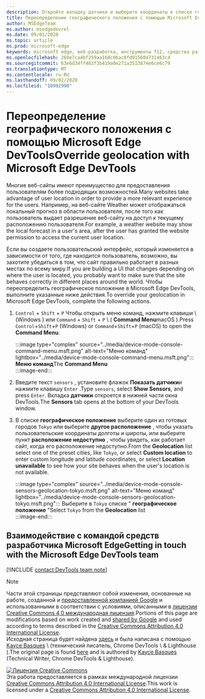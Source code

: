 ```yaml
---
description: Откройте вкладку датчики и выберите координаты в списке географическое положение.
title: Переопределение географического положения с помощью Microsoft Edge DevTools
author: MSEdgeTeam
ms.author: msedgedevrel
ms.date: 09/01/2020
ms.topic: article
ms.prod: microsoft-edge
keywords: microsoft edge, веб-разработка, инструменты f12, средства разработчика
ms.openlocfilehash: 269e7ca4bf259aa168c06ac0fd915604731463c4
ms.sourcegitcommit: 63e6d34ff483f3b419a0e271a3513874e6ce6c79
ms.translationtype: MT
ms.contentlocale: ru-RU
ms.lasthandoff: 09/02/2020
ms.locfileid: "10992990"
---
```

<!-- Copyright Kayce Basques 

   Licensed under the Apache License, Version 2.0 (the "License");
   you may not use this file except in compliance with the License.
   You may obtain a copy of the License at

       https://www.apache.org/licenses/LICENSE-2.0

   Unless required by applicable law or agreed to in writing, software
   distributed under the License is distributed on an "AS IS" BASIS,
   WITHOUT WARRANTIES OR CONDITIONS OF ANY KIND, either express or implied.
   See the License for the specific language governing permissions and
   limitations under the License.  -->

# <span data-ttu-id="b56a2-104">Переопределение географического положения с помощью Microsoft Edge DevTools</span><span class="sxs-lookup"><span data-stu-id="b56a2-104">Override geolocation with Microsoft Edge DevTools</span></span>  

<span data-ttu-id="b56a2-105">Многие веб-сайты имеют преимущество для предоставления пользователям более подходящих возможностей.</span><span class="sxs-lookup"><span data-stu-id="b56a2-105">Many websites take advantage of user location in order to provide a more relevant experience for the users.</span></span>  <span data-ttu-id="b56a2-106">Например, на веб-сайте Weather может отображаться локальный прогноз в области пользователя, после того как пользователь выдает разрешение веб-сайту на доступ к текущему расположению пользователя.</span><span class="sxs-lookup"><span data-stu-id="b56a2-106">For example, a weather website may show the local forecast in a user's area, after the user has granted the website permission to access the current user location.</span></span>  

<!--todo: add link to user location section when available -->  

<span data-ttu-id="b56a2-107">Если вы создаете пользовательский интерфейс, который изменяется в зависимости от того, где находится пользователь, возможно, вы захотите убедиться в том, что сайт правильно работает в разных местах по всему миру.</span><span class="sxs-lookup"><span data-stu-id="b56a2-107">If you are building a UI that changes depending on where the user is located, you probably want to make sure that the site behaves correctly in different places around the world.</span></span>  <span data-ttu-id="b56a2-108">Чтобы переопределить географическое положение в Microsoft Edge DevTools, выполните указанные ниже действия.</span><span class="sxs-lookup"><span data-stu-id="b56a2-108">To override your geolocation in Microsoft Edge DevTools, complete the following actions.</span></span>  

1.  <span data-ttu-id="b56a2-109">`Control` + `Shift` + `P` Чтобы открыть меню команд, нажмите клавиши \ (Windows \) или `Command` + `Shift` + `P` \ ( **Command Menu**macOS \).</span><span class="sxs-lookup"><span data-stu-id="b56a2-109">Press `Control`+`Shift`+`P` \(Windows\) or `Command`+`Shift`+`P` \(macOS\) to open the **Command Menu**.</span></span>  
    
    :::image type="complex" source="../media/device-mode-console-command-menu.msft.png" alt-text="Меню команд" lightbox="../media/device-mode-console-command-menu.msft.png":::
       <span data-ttu-id="b56a2-111">**Меню команд**</span><span class="sxs-lookup"><span data-stu-id="b56a2-111">The **Command Menu**</span></span>  
    :::image-end:::  
    
1.  <span data-ttu-id="b56a2-112">Введите текст `sensors` , установите флажок **Показать датчики**и нажмите клавишу `Enter` .</span><span class="sxs-lookup"><span data-stu-id="b56a2-112">Type `sensors`, select **Show Sensors**, and press `Enter`.</span></span>  <span data-ttu-id="b56a2-113">Вкладка **датчики** откроется в нижней части окна DevTools.</span><span class="sxs-lookup"><span data-stu-id="b56a2-113">The **Sensors** tab opens at the bottom of your DevTools window.</span></span>  
1.  <span data-ttu-id="b56a2-114">В списке **географическое положение** выберите один из готовых городов `Tokyo` или выберите **другое расположение** , чтобы указать пользовательские координаты долготы и широты, или выберите пункт **расположение недоступно** , чтобы увидеть, как работает сайт, когда его расположение недоступно.</span><span class="sxs-lookup"><span data-stu-id="b56a2-114">From the **Geolocation** list select one of the preset cities, like `Tokyo`, or select **Custom location** to enter custom longitude and latitude coordinates, or select **Location unavailable** to see how your site behaves when the user's location is not available.</span></span>  
    
    :::image type="complex" source="../media/device-mode-console-sensors-geolocation-tokyo.msft.png" alt-text="Меню команд" lightbox="../media/device-mode-console-sensors-geolocation-tokyo.msft.png":::
       <span data-ttu-id="b56a2-116">Выберите в `Tokyo` списке " **географическое положение** "</span><span class="sxs-lookup"><span data-stu-id="b56a2-116">Select `Tokyo` from the **Geolocation** list</span></span>  
    :::image-end:::  
    
## <span data-ttu-id="b56a2-117">Взаимодействие с командой средств разработчика Microsoft Edge</span><span class="sxs-lookup"><span data-stu-id="b56a2-117">Getting in touch with the Microsoft Edge DevTools team</span></span>

[!INCLUDE [contact DevTools team note](../includes/contact-devtools-team-note.md)]  

<!-- links -->  

<!--[WebFundamentalsNativeHardwareUserLocationIndex]: /web/fundamentals/native-hardware/user-location/index "User Location"  -->  

> [!NOTE]
> <span data-ttu-id="b56a2-118">Части этой страницы представляют собой изменения, основанные на работе, созданной и [предоставленной компанией Google][GoogleSitePolicies] и использованными в соответствии с условиями, описанными в [лицензии Creative Commons 4,0 международная лицензия][CCA4IL].</span><span class="sxs-lookup"><span data-stu-id="b56a2-118">Portions of this page are modifications based on work created and [shared by Google][GoogleSitePolicies] and used according to terms described in the [Creative Commons Attribution 4.0 International License][CCA4IL].</span></span>  
> <span data-ttu-id="b56a2-119">Исходная страница будет найдена [здесь](https://developers.google.com/web/tools/chrome-devtools/device-mode/geolocation) и была написана с помощью [Kayce Basques][KayceBasques] \ (технический писатель, Chrome DevTools \ & Lighthouse \).</span><span class="sxs-lookup"><span data-stu-id="b56a2-119">The original page is found [here](https://developers.google.com/web/tools/chrome-devtools/device-mode/geolocation) and is authored by [Kayce Basques][KayceBasques] \(Technical Writer, Chrome DevTools \& Lighthouse\).</span></span>  

[![Лицензия Creative Commons][CCby4Image]][CCA4IL]  
<span data-ttu-id="b56a2-121">Эта работа предоставляется в рамках международной лицензии [Creative Commons Attribution 4.0 International License][CCA4IL].</span><span class="sxs-lookup"><span data-stu-id="b56a2-121">This work is licensed under a [Creative Commons Attribution 4.0 International License][CCA4IL].</span></span>  

[CCA4IL]: https://creativecommons.org/licenses/by/4.0  
[CCby4Image]: https://i.creativecommons.org/l/by/4.0/88x31.png  
[GoogleSitePolicies]: https://developers.google.com/terms/site-policies  
[KayceBasques]: https://developers.google.com/web/resources/contributors/kaycebasques  
